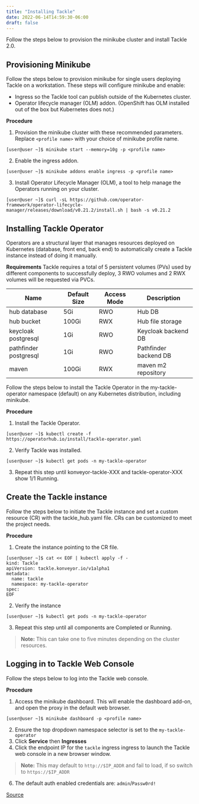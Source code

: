 ```yaml
---
title: "Installing Tackle"
date: 2022-06-14T14:59:30-06:00
draft: false
---
```


Follow the steps below to provision the minikube cluster and install Tackle 2.0.  

## Provisioning Minikube
Follow the steps below to provision minikube for single users deploying Tackle on a workstation. These steps will configure minikube and enable:
* Ingress so the Tackle tool can publish outside of the Kubernetes cluster.
* Operator lifecycle manager (OLM) addon. (OpenShift has OLM installed out of the box but Kubernetes does not.)

**Procedure**
1. Provision the minikube cluster with these recommended parameters. Replace `<profile name>` with your choice of minikube profile name.
```
[user@user ~]$ minikube start --memory=10g -p <profile name>
```
2. Enable the ingress addon.
```
[user@user ~]$ minikube addons enable ingress -p <profile name>
```
3. Install Operator Lifecycle Manager (OLM), a tool to help manage the Operators running on your cluster.
```
[user@user ~]$ curl -sL https://github.com/operator-framework/operator-lifecycle-manager/releases/download/v0.21.2/install.sh | bash -s v0.21.2
```

## Installing Tackle Operator
Operators are a structural layer that manages resources deployed on Kubernetes (database, front end, back end) to automatically create a Tackle instance instead of doing it manually.

**Requirements**
Tackle requires a total of 5 persistent volumes (PVs) used by different components to successfully deploy, 3 RWO volumes and 2 RWX volumes will be requested via PVCs.

|Name|Default Size|Access Mode|Description|
|--|--|--|--|
|hub database|5Gi|RWO|Hub DB|
|hub bucket|100Gi|RWX|Hub file storage|
|keycloak postgresql|1Gi|RWO|Keycloak backend DB|
|pathfinder postgresql|1Gi|RWO|Pathfinder backend DB|
|maven|100Gi|RWX|maven m2 repository|

Follow the steps below to install the Tackle Operator in the my-tackle-operator namespace (default) on any Kubernetes distribution, including minikube.

**Procedure**
1. Install the Tackle Operator.
```
[user@user ~]$ kubectl create -f https://operatorhub.io/install/tackle-operator.yaml
```
2. Verify Tackle was installed.
```
[user@user ~]$ kubectl get pods -n my-tackle-operator
```
3. Repeat this step until konveyor-tackle-XXX and tackle-operator-XXX show 1/1 Running.

## Create the Tackle instance
Follow the steps below to initiate the Tackle instance and set a custom resource (CR) with the tackle_hub.yaml file. CRs can be customized to meet the project needs.

**Procedure**
1. Create the instance pointing to the CR file.
```
[user@user ~]$ cat << EOF | kubectl apply -f -
kind: Tackle
apiVersion: tackle.konveyor.io/v1alpha1
metadata:
  name: tackle
  namespace: my-tackle-operator
spec:
EOF
```
2. Verify the instance
```
[user@user ~]$ kubectl get pods -n my-tackle-operator
```
3. Repeat this step until all components are Completed or Running.

> **Note:** This can take one to five minutes depending on the cluster resources.

## Logging in to Tackle Web Console
Follow the steps below to log into the Tackle web console.

**Procedure**
1. Access the minikube dashboard. This will enable the dashboard add-on, and open the proxy in the default web browser.
```
[user@user ~]$ minikube dashboard -p <profile name>
```
2. Ensure the top dropdown namespace selector is set to the `my-tackle-operator`
3. Click **Service** then **Ingresses**
4. Click the endpoint IP for the `tackle` ingress ingress to launch the Tackle web console in a new browser window.
> **Note:** This may default to `http://$IP_ADDR` and fail to load, if so switch to `https://$IP_ADDR`
6. The default auth enabled credentials are: `admin`/`Passw0rd!`

[Source](https://github.com/konveyor/konveyor.github.io/blob/main/content/Tackle/assessAnalyze.md)
